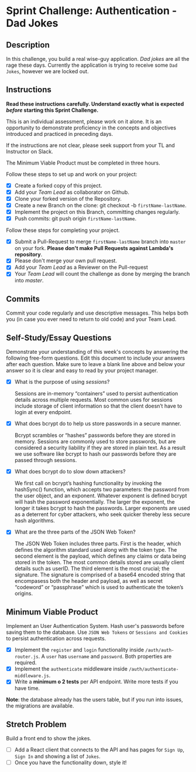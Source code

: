 # Sprint Challenge: Authentication - Dad Jokes

## Description

In this challenge, you build a real wise-guy application. _Dad jokes_ are all the rage these days. Currently the application is trying to receive some `Dad Jokes`, however we are locked out.

## Instructions

**Read these instructions carefully. Understand exactly what is expected _before_ starting this Sprint Challenge.**

This is an individual assessment, please work on it alone. It is an opportunity to demonstrate proficiency in the concepts and objectives introduced and practiced in preceding days.

If the instructions are not clear, please seek support from your TL and Instructor on Slack.

The Minimum Viable Product must be completed in three hours.

Follow these steps to set up and work on your project:

- [x] Create a forked copy of this project.
- [x] Add your _Team Lead_ as collaborator on Github.
- [x] Clone your forked version of the Repository.
- [x] Create a new Branch on the clone: git checkout -b `firstName-lastName`.
- [x] Implement the project on this Branch, committing changes regularly.
- [x] Push commits: git push origin `firstName-lastName`.

Follow these steps for completing your project.

- [x] Submit a Pull-Request to merge `firstName-lastName` branch into `master` on your fork. **Please don't make Pull Requests against Lambda's repository**.
- [x] Please don't merge your own pull request.
- [x] Add your _Team Lead_ as a Reviewer on the Pull-request
- [x] Your _Team Lead_ will count the challenge as done by merging the branch into _master_.

## Commits

Commit your code regularly and use descriptive messages. This helps both you (in case you ever need to return to old code) and your Team Lead.

## Self-Study/Essay Questions

Demonstrate your understanding of this week's concepts by answering the following free-form questions. Edit this document to include your answers after each question. Make sure to leave a blank line above and below your answer so it is clear and easy to read by your project manager.

- [x] What is the purpose of using _sessions_?

  Sessions are in-memory “containers” used to persist authentication details across multiple requests. Most common uses for sessions include storage of client information so that the client doesn’t have to login at every endpoint.

- [x] What does bcrypt do to help us store passwords in a secure manner.

  Bcrypt scrambles or “hashes” passwords before they are stored in memory. Sessions are commonly used to store passwords, but are considered a security liability if they are stored in plain text. As a result we use software like bcrypt to hash our passwords before they are passed through sessions.

- [x] What does bcrypt do to slow down attackers?

  We first call on bcrypt’s hashing functionality by invoking the hashSync() function, which accepts two parameters: the password from the user object, and an exponent. Whatever exponent is defined bcrypt will hash the password exponentially. The larger the exponent, the longer it takes bcrypt to hash the passwords. Larger exponents are used as a deterrent for cyber attackers, who seek quicker thereby less secure hash algorithms.

- [x] What are the three parts of the JSON Web Token?

  The JSON Web Token includes three parts. First is the header, which defines the algorithm standard used along with the token type. The second element is the payload, which defines any claims or data being stored in the token. The most common details stored are usually client details such as userID. The third element is the most crucial; the signature. The signature is comprised of a base64 encoded string that encompasess both the header and payload, as well as secret “codeword” or “passphrase” which is used to authenticate the token’s origins.

## Minimum Viable Product

Implement an User Authentication System. Hash user's passwords before saving them to the database. Use `JSON Web Tokens` or `Sessions and Cookies` to persist authentication across requests.

- [x] Implement the `register` and `login` functionality inside `/auth/auth-router.js`. A `user` has `username` and `password`. Both properties are required.
- [x] Implement the `authenticate` middleware inside `/auth/authenticate-middleware.js`.
- [x] Write a **minimum o 2 tests** per API endpoint. Write more tests if you have time.

**Note**: the database already has the users table, but if you run into issues, the migrations are available.

## Stretch Problem

Build a front end to show the jokes.

- [ ] Add a React client that connects to the API and has pages for `Sign Up`, `Sign In` and showing a list of `Jokes`.
- [ ] Once you have the functionality down, style it!

